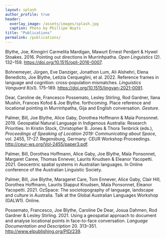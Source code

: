 ```yaml
---
layout: splash
author_profile: true
header:
  overlay_image: /assets/images/splash.jpg
  caption: Photo by Phillipe Wuyts
title: "Publications"
permalink: /publications/
---
```


Blythe, Joe, Kinngirri Carmelita Mardigan, Mawurt Ernest Perdjert & Hywel Stoakes. 2016. Pointing out directions in Murrinhpatha. *Open Linguistics* (2). 132–159. https://doi.org/10.1515/opli-2016-0007.

Bohnemeyer, Jürgen, Eve Danziger, Jonathon Lum, Ali Alshehri, Elena Benedicto, Joe Blythe, Letizia Cerqueglini, et al. 2022. Reference frames in language and cognition: cross-population mismatches. *Linguistics Vanguard* 8(s1). 175–189. https://doi.org/10.1515/lingvan-2021-0091.

Dear, Caroline de, Francesco Possemato, Lesley Stirling, Rod Gardner, Ilana Mushin, Frances Kofod & Joe Blythe. forthcoming. Place reference and locational pointing in Murrinhpatha, Gija and English conversation. *Gesture*.

Palmer, Bill, Joe Blythe, Alice Gaby, Dorothea Hoffmann & Maïa Ponsonnet. 2019. Geospatial Natural Language in Indigenous Australia: Research Priorities. In Kristin Stock, Christopher B. Jones & Thora Tenbrick (eds.), *Proceedings of Speaking of Location 2019: Communicating about Space*, vol. 2455, 17–27. Regensburg, Germany: CEUR Workshop Proceedings. http://ceur-ws.org/Vol-2455/paper3.pdf.

Palmer, Bill, Dorothea Hoffmann, Alice Gaby, Joe Blythe, Maïa Ponsonnet, Margaret Carew, Thomas Ennever, Laurits Knudsen & Eleanor Yacopetti. 2021. Geocentric spatial systems in Australian languages. In Online conference of the Australian Linguistic Society.

Palmer, Bill, Joe Blythe, Marageret Care, Tom Ennever, Alice Gaby, Clair Hill, Dorothea Hoffmann, Laurits Stapput Knudsen, Maïa Ponsonnet, Eleanor Yacopetti. 2021. OzSpace: The sociotopography of language, landscape and culture in Australia. Talk at the Global Australian Languages Workshop (GALW1). Online.

Possemato, Francesco, Joe Blythe, Caroline De Dear, Josua Dahmen, Rod Gardner & Lesley Stirling. 2021. Using a geospatial approach to document and analyse locational points in face-to-face conversation. *Language Documentation and Description* 20. 313–351. http://www.elpublishing.org/PID/239.
